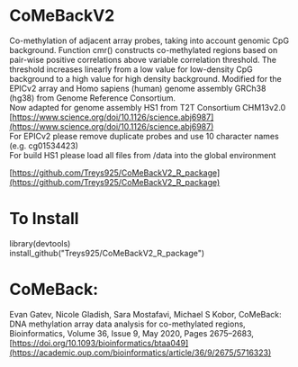 # CoMeBackV2
Co-methylation of adjacent array probes, taking into account genomic CpG background. Function cmr() constructs co-methylated regions based on pair-wise positive correlations above variable correlation threshold.  The threshold increases linearly from a low value for low-density CpG background to a high value for high density background. Modified for the EPICv2 array and Homo sapiens (human) genome assembly GRCh38 (hg38) from Genome Reference Consortium.<br />
Now adapted for genome assembly HS1 from T2T Consortium CHM13v2.0 <br />
[https://www.science.org/doi/10.1126/science.abj6987](https://www.science.org/doi/10.1126/science.abj6987)
<br />
For EPICv2 please remove duplicate probes and use 10 character names (e.g. cg01534423)<br />
For build HS1 please load all files from /data into the global environment<br />

[https://github.com/Treys925/CoMeBackV2_R_package](https://github.com/Treys925/CoMeBackV2_R_package)

# To Install
library(devtools) <br />
install_github("Treys925/CoMeBackV2_R_package")

# CoMeBack:
Evan Gatev, Nicole Gladish, Sara Mostafavi, Michael S Kobor, CoMeBack: DNA methylation array data analysis for co-methylated regions, Bioinformatics, Volume 36, Issue 9, May 2020, Pages 2675–2683, [https://doi.org/10.1093/bioinformatics/btaa049](https://academic.oup.com/bioinformatics/article/36/9/2675/5716323)
